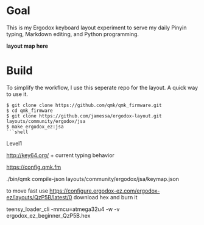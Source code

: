 # Goal

This is my Ergodox keyboard layout experiment to serve my daily Pinyin typing, Markdown editing, and Python programming.

**layout map here**

# Build

To simplify the workflow, I use this seperate repo for the layout. A quick way to use it.

```
$ git clone clone https://github.com/qmk/qmk_firmware.git
$ cd qmk_firmware
$ git clone https://github.com/jamessa/ergodox-layout.git layouts/community/ergodox/jsa
$ make ergodox_ez:jsa
```shell
```

Level1

http://key64.org/ + current typing behavior

https://config.qmk.fm

./bin/qmk compile-json layouts/community/ergodox/jsa/keymap.json


to move fast use https://configure.ergodox-ez.com/ergodox-ez/layouts/QzP5B/latest/0
download hex and burn it

teensy_loader_cli -mmcu=atmega32u4 -w -v ergodox_ez_beginner_QzP5B.hex
